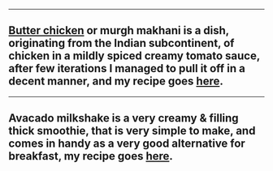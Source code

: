 
---
[Butter chicken](https://en.wikipedia.org/wiki/Butter_chicken) or murgh makhani is a dish, originating from the Indian subcontinent, of chicken in a mildly spiced creamy tomato sauce, after few iterations I managed to pull it off in a decent manner, and my recipe goes [here](./recipes/butter-chicken.html).
--

---
Avacado milkshake is a very creamy & filling thick smoothie, that is very simple to make, and comes in handy as a very good alternative for breakfast, my recipe goes [here](./recipes/avacado-milkshake.html).
--


